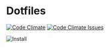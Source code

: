 # Dotfiles

[![Code Climate][code-climate-image]][code-climate-url]
[![Code Climate Issues][code-climate-issues-image]][code-climate-issues-url]

[code-climate-image]: https://codeclimate.com/github/rusty1s/dotfiles/badges/gpa.svg
[code-climate-url]: https://codeclimate.com/github/rusty1s/dotfiles
[code-climate-issues-image]: https://codeclimate.com/github/rusty1s/dotfiles/badges/issue_count.svg
[code-climate-issues-url]: https://codeclimate.com/github/rusty1s/dotfiles/issues

![Install](https://user-images.githubusercontent.com/6945922/28742620-0404533a-7435-11e7-85f9-d563e95109ad.gif)

